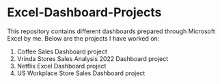 # Excel-Dashboard-Projects
This repository contains different dashboards prepared through Microsoft Excel by me.
Below are the projects I have worked on:
1. Coffee Sales Dashboard project
2. Vrinda Stores Sales Analysis 2022 Dashboard project
3. Netflix Excel Dashboard project
4. US Workplace Store Sales Dashboard project
